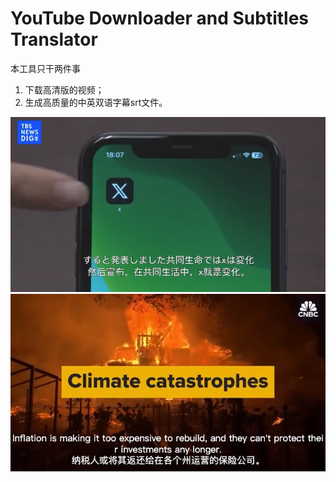 # YouTube Downloader and Subtitles Translator

本工具只干两件事

1. 下载高清版的视频；
2. 生成高质量的中英双语字幕srt文件。

<img src="./public/screenshot-1.png"/>
<img src="./public/screenshot-2.png"/>